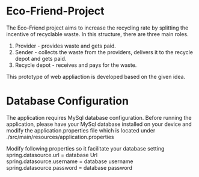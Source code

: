 # Eco-Friend-Project
The Eco-Friend project aims to increase the recycling rate by splitting the incentive of recyclable waste.
In this structure, there are three main roles.

1. Provider - provides waste and gets paid.
2. Sender - collects the waste from the providers, delivers it to the recycle depot and gets paid.
3. Recycle depot - receives and pays for the waste.

This prototype of web appliaction is developed based on the given idea. 


# Database Configuration
The application requires MySql database configuration.
Before running the application, please have your MySql database installed on your device and modify the application.properties file which is located under  ./src/main/resources/application.properties  

Modify following properties so it facilitate your database setting  
spring.datasource.url = database Url  
spring.datasource.username = database username  
spring.datasource.password = database password  

